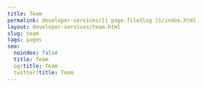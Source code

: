 ```yaml
---
title: Team
permalink: developer-services/{{ page.fileSlug }}/index.html
layout: developer-services/team.html
slug: team
tags: pages
seo:
  noindex: false
  title: Team
  og:title: Team
  twitter:title: Team
---
```



